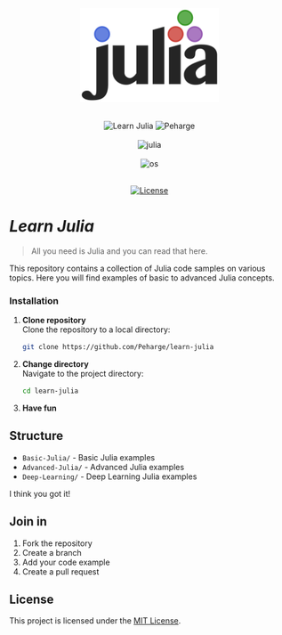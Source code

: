 <p align="center">
    <img src="./readme-img/julia-logo-3.png" width="250"/>
</p>
<br>
<div align="center">

<img alt="Learn Julia" src="https://img.shields.io/badge/Learn Julia-blue">
<img alt="Peharge" src="https://img.shields.io/badge/Peharge-blue">
<br>
<br>

<img alt="julia" src="https://img.shields.io/badge/-Julia-blue?logo=julia">
<br>
<br>

<img alt="os" src="https://img.shields.io/badge/os-linux%20%7C%20macOS%20%7C%20windows-blue">
<br>
<br>

[![License](https://img.shields.io/badge/license-MIT-blue.svg)](https://opensource.org/licenses/MIT)
<br>

</div>

# _Learn Julia_

> All you need is Julia and you can read that here.

This repository contains a collection of Julia code samples on various topics. Here you will find examples of basic to advanced Julia concepts.

### Installation

1. **Clone repository**<br>
   Clone the repository to a local directory:
    ```bash
    git clone https://github.com/Peharge/learn-julia
    ```
2. **Change directory**<br>
   Navigate to the project directory:
    ```bash
    cd learn-julia
    ```
   
3. **Have fun**

## Structure

- `Basic-Julia/` - Basic Julia examples
- `Advanced-Julia/` - Advanced Julia examples
- `Deep-Learning/` - Deep Learning Julia examples

I think you got it!

## Join in

1. Fork the repository
2. Create a branch
3. Add your code example
4. Create a pull request

## License

This project is licensed under the [MIT License](LICENSE).
